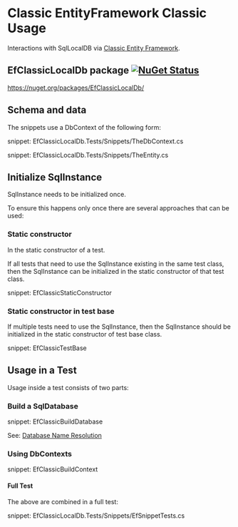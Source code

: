 # Classic EntityFramework Classic Usage

Interactions with SqlLocalDB via [Classic Entity Framework](https://docs.microsoft.com/en-us/ef/ef6/).


## EfClassicLocalDb package [![NuGet Status](https://img.shields.io/nuget/v/EfClassicLocalDb.svg)](https://www.nuget.org/packages/EfClassicLocalDb/)

https://nuget.org/packages/EfClassicLocalDb/


## Schema and data

The snippets use a DbContext of the following form:

snippet: EfClassicLocalDb.Tests/Snippets/TheDbContext.cs

snippet: EfClassicLocalDb.Tests/Snippets/TheEntity.cs


## Initialize SqlInstance

SqlInstance needs to be initialized once.

To ensure this happens only once there are several approaches that can be used:


### Static constructor

In the static constructor of a test.

If all tests that need to use the SqlInstance existing in the same test class, then the SqlInstance can be initialized in the static constructor of that test class.

snippet: EfClassicStaticConstructor


### Static constructor in test base

If multiple tests need to use the SqlInstance, then the SqlInstance should be initialized in the static constructor of test base class.

snippet: EfClassicTestBase


## Usage in a Test

Usage inside a test consists of two parts:


### Build a SqlDatabase

snippet: EfClassicBuildDatabase

See: [Database Name Resolution](/pages/directory-and-name-resolution.md#database-name-resolution)


### Using DbContexts

snippet: EfClassicBuildContext


#### Full Test

The above are combined in a full test:

snippet: EfClassicLocalDb.Tests/Snippets/EfSnippetTests.cs